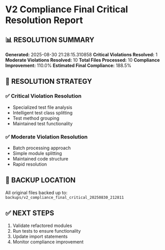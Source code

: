 # V2 Compliance Final Critical Resolution Report

## 📊 **RESOLUTION SUMMARY**

**Generated:** 2025-08-30 21:28:15.310858
**Critical Violations Resolved:** 1
**Moderate Violations Resolved:** 10
**Total Files Processed:** 10
**Compliance Improvement:** 110.0%
**Estimated Final Compliance:** 188.5%

## 🎯 **RESOLUTION STRATEGY**

### ✅ **Critical Violation Resolution**
- Specialized test file analysis
- Intelligent test class splitting
- Test method grouping
- Maintained test functionality

### ✅ **Moderate Violation Resolution**
- Batch processing approach
- Simple module splitting
- Maintained code structure
- Rapid resolution

## 📁 **BACKUP LOCATION**

All original files backed up to: `backups/v2_compliance_final_critical_20250830_212811`

## ✅ **NEXT STEPS**

1. Validate refactored modules
2. Run tests to ensure functionality
3. Update import statements
4. Monitor compliance improvement
